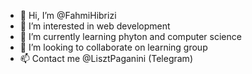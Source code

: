 - 👋 Hi, I’m @FahmiHibrizi
- 👀 I’m interested in web development
- 🌱 I’m currently learning phyton and computer science
- 💞️ I’m looking to collaborate on learning group
- 📫 Contact me @LisztPaganini (Telegram)

<!---
FahmiHibrizi/FahmiHibrizi is a ✨ special ✨ repository because its `README.md` (this file) appears on your GitHub profile.
You can click the Preview link to take a look at your changes.
--->
